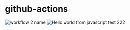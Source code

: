 # github-actions

![workflow 2 name](https://github.com/jpacareu-meli/github-actions/workflows/workflow%202%20name/badge.svg)
![Hello world from javascript](https://github.com/jpacareu-meli/github-actions/workflows/Hello%20world%20from%20javascript/badge.svg)
 test 222
